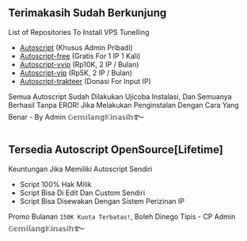 ## Terimakasih Sudah Berkunjung
List of Repositories To Install VPS Tunelling
- <a href="https://github.com/gemilangvip/autoscript">Autoscript</a> (Khusus Admin Pribadi)
- <a href="https://github.com/gemilangvip/autoscript-free">Autoscript-free</a> (Gratis For 1 IP 1 Kali)
- <a href="https://github.com/gemilangvip/autoscript-vvip">Autoscript-vvip</a> (Rp10K, 2 IP / Bulan)
- <a href="https://github.com/gemilangvip/autoscript-vip">Autoscript-vip</a> (Rp5K, 2 IP / Bulan)
- <a href="https://github.com/gemilangvip/autoscript-trakteer">Autoscript-trakteer</a> (Donasi For Input IP)

Semua Autoscript Sudah Dilakukan Ujicoba Instalasi, Dan Semuanya Berhasil Tanpa EROR! Jika Melakukan Penginstalan Dengan Cara Yang Benar - By Admin 𝔾𝕖𝕞𝕚𝕝𝕒𝕟𝕘𝕂𝕚𝕟𝕒𝕤𝕚𝕙࿐

## Tersedia Autoscript OpenSource[Lifetime]
Keuntungan Jika Memiliki Autoscript Sendiri
- Script 100% Hak Milik
- Script Bisa Di Edit Dan Custom Sendiri
- Script Bisa Disewakan Dengan Sistem Perizinan IP

Promo Bulanan `150K Kuota Terbatas!`, Boleh Dinego Tipis - CP Admin 𝔾𝕖𝕞𝕚𝕝𝕒𝕟𝕘𝕂𝕚𝕟𝕒𝕤𝕚𝕙࿐
